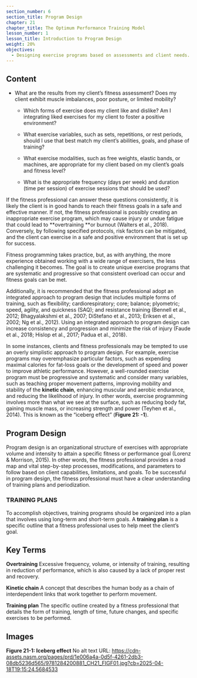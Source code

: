 ```yaml
---
section_number: 6
section_title: Program Design
chapter: 21
chapter_title: The Optimum Performance Training Model
lesson_number: 1
lesson_title: Introduction to Program Design
weight: 20%
objectives:
  - Designing exercise programs based on assessments and client needs.
---
```


## Content
- What are the results from my client’s fitness assessment? Does my client exhibit muscle imbalances, poor posture, or limited mobility?

	- Which forms of exercise does my client like and dislike? Am I integrating liked exercises for my client to foster a positive environment?

	- What exercise variables, such as sets, repetitions, or rest periods, should I use that best match my client’s abilities, goals, and phase of training?

	- What exercise modalities, such as free weights, elastic bands, or machines, are appropriate for my client based on my client’s goals and fitness level?

	- What is the appropriate frequency (days per week) and duration (time per session) of exercise sessions that should be used?

If the fitness professional can answer these questions consistently, it is likely the client is in good hands to reach their fitness goals in a safe and effective manner. If not, the fitness professional is possibly creating an inappropriate exercise program, which may cause injury or undue fatigue that could lead to **overtraining **or burnout (Walters et al., 2018). Conversely, by following specified protocols, risk factors can be mitigated, and the client can exercise in a safe and positive environment that is set up for success.

Fitness programming takes practice, but, as with anything, the more experience obtained working with a wide range of exercisers, the less challenging it becomes. The goal is to create unique exercise programs that are systematic and progressive so that consistent overload can occur and fitness goals can be met.

Additionally, it is recommended that the fitness professional adopt an integrated approach to program design that includes multiple forms of training, such as flexibility; cardiorespiratory; core; balance; plyometric; speed, agility, and quickness (SAQ); and resistance training (Bennell et al., 2012; Bhagyalakshmi et al., 2007; DiStefano et al., 2013; Eriksen et al., 2002; Ng et al., 2012). Using an integrated approach to program design can increase consistency and progression and minimize the risk of injury (Faude et al., 2018; Hislop et al., 2017; Padua et al., 2018).

In some instances, clients and fitness professionals may be tempted to use an overly simplistic approach to program design. For example, exercise programs may overemphasize particular factors, such as expending maximal calories for fat-loss goals or the development of speed and power to improve athletic performance. However, a well-rounded exercise program must be progressive and systematic and consider many variables, such as teaching proper movement patterns, improving mobility and stability of the **kinetic chain**, enhancing muscular and aerobic endurance, and reducing the likelihood of injury. In other words, exercise programming involves more than what we see at the surface, such as reducing body fat, gaining muscle mass, or increasing strength and power (Teyhen et al., 2014). This is known as the “iceberg effect” (**Figure 21: -1**).

## Program Design

Program design is an organizational structure of exercises with appropriate volume and intensity to attain a specific fitness or performance goal (Lorenz & Morrison, 2015). In other words, the fitness professional provides a road map and vital step-by-step processes, modifications, and parameters to follow based on client capabilities, limitations, and goals. To be successful in program design, the fitness professional must have a clear understanding of training plans and periodization.

### TRAINING PLANS

To accomplish objectives, training programs should be organized into a plan that involves using long-term and short-term goals. A **training plan** is a specific outline that a fitness professional uses to help meet the client’s goal.

## Key Terms

**Overtraining**
Excessive frequency, volume, or intensity of training, resulting in reduction of performance, which is also caused by a lack of proper rest and recovery.

**Kinetic chain**
A concept that describes the human body as a chain of interdependent links that work together to perform movement.

**Training plan**
The specific outline created by a fitness professional that details the form of training, length of time, future changes, and specific exercises to be performed.

## Images

**Figure 21-1: Iceberg effect**
No alt text
URL: https://cdn-assets.nasm.org/pages/prd/1e006a4a-0d5f-4261-2db3-08db5236d565/9781284200881_CH21_FIGF01.jpg?cb=2025-04-18T19:15:24.5684533